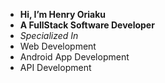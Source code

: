 - **Hi, I’m Henry Oriaku**
- **A FullStack Software Developer**
- *Specialized In*
- Web Development
- Android App Development
- API Development

<!---
Henry-Oriaku/Henry-Oriaku is a ✨ special ✨ repository because its `README.md` (this file) appears on your GitHub profile.
You can click the Preview link to take a look at your changes.
--->
